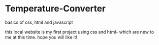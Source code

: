 # Temperature-Converter
basics of css, html and javascript

this local website is my first project using css and html- which are new to me at this time.
hope you will like it!
